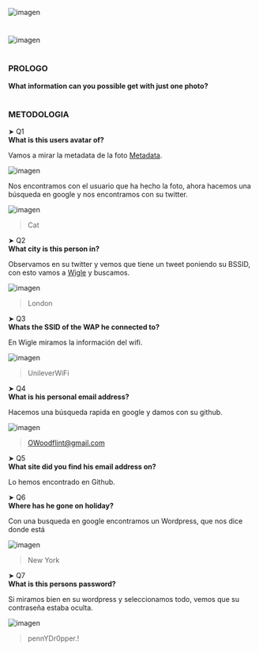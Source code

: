 ![imagen](https://user-images.githubusercontent.com/126393691/224285163-f24cc3af-a419-48c8-98a9-c6db2129f494.png)

#

![imagen](https://user-images.githubusercontent.com/126393691/224285933-2740a895-b0b2-4975-8105-2b059cc72ec8.png)

#

### PROLOGO
**What information can you possible get with just one photo?**

#

### METODOLOGIA
➤ Q1 <br>
**What is this users avatar of?**

Vamos a mirar la metadata de la foto [Metadata](https://www.metadata2go.com).

![imagen](https://user-images.githubusercontent.com/126393691/224287538-2a532b49-de7b-4118-b6f6-94592045f741.png)

Nos encontramos con el usuario que ha hecho la foto, ahora hacemos una búsqueda en google y nos encontramos con su twitter.

![imagen](https://user-images.githubusercontent.com/126393691/224287840-0ea3e523-408a-442e-8bd3-c4f7073fd427.png)
> Cat

➤ Q2 <br>
**What city is this person in?**

Observamos en su twitter y vemos que tiene un tweet poniendo su BSSID, con esto vamos a [Wigle](https://wigle.net/) y buscamos.

![imagen](https://user-images.githubusercontent.com/126393691/224288835-a19bb8e5-bff8-4ef4-8c7c-1b9452b9fc2e.png)
> London

➤ Q3 <br>
**Whats the SSID of the WAP he connected to?**

En Wigle miramos la información del wifi.

![imagen](https://user-images.githubusercontent.com/126393691/224290067-7ac131c6-5882-4a90-8afe-339600b06ab3.png)
> UnileverWiFi

➤ Q4 <br>
**What is his personal email address?**

Hacemos una búsqueda rapida en google y damos con su github.

![imagen](https://user-images.githubusercontent.com/126393691/224290752-198ff40c-d58f-4e53-9798-7713852094b7.png)
> OWoodflint@gmail.com

➤ Q5 <br>
**What site did you find his email address on?**

Lo hemos encontrado en Github.

➤ Q6 <br>
**Where has he gone on holiday?**

Con una busqueda en google encontramos un Wordpress, que nos dice donde está

![imagen](https://user-images.githubusercontent.com/126393691/224291231-e283eac5-a4f5-48da-980b-67223d1b170e.png)
> New York

➤ Q7 <br>
**What is this persons password?**

Si miramos bien en su wordpress y seleccionamos todo, vemos que su contraseña estaba oculta.

![imagen](https://user-images.githubusercontent.com/126393691/224292483-32e58207-0959-48ed-a038-50abb28160b8.png)
> pennYDr0pper.!
